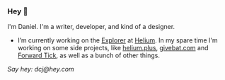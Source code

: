 ### Hey 👋
I'm Daniel. I'm a writer, developer, and kind of a designer.

- I’m currently working on the [Explorer](https://explorer.helium.com) at [Helium](https://helium.com). In my spare time I'm working on some side projects, like [helium.plus](https://helium.plus), [givebat.com](https://givebat.com) and [Forward Tick](https://forwardtick.com), as well as a bunch of other things.

_Say hey: dcj@hey.com_

